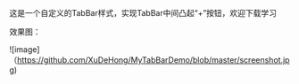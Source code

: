 这是一个自定义的TabBar样式，实现TabBar中间凸起“+”按钮，欢迎下载学习

效果图：

![image]（https://github.com/XuDeHong/MyTabBarDemo/blob/master/screenshot.jpg)
